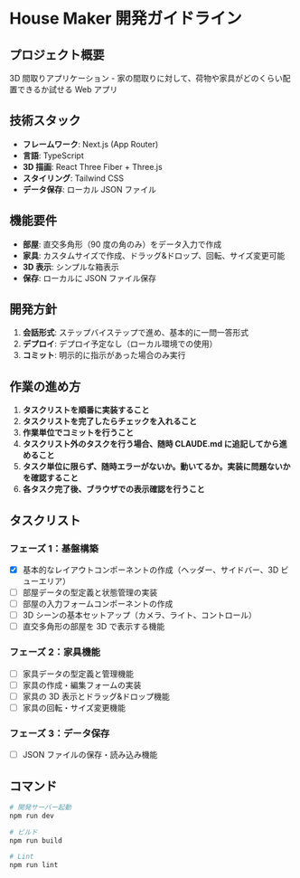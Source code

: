 # House Maker 開発ガイドライン

## プロジェクト概要

3D 間取りアプリケーション - 家の間取りに対して、荷物や家具がどのくらい配置できるか試せる Web アプリ

## 技術スタック

- **フレームワーク**: Next.js (App Router)
- **言語**: TypeScript
- **3D 描画**: React Three Fiber + Three.js
- **スタイリング**: Tailwind CSS
- **データ保存**: ローカル JSON ファイル

## 機能要件

- **部屋**: 直交多角形（90 度の角のみ）をデータ入力で作成
- **家具**: カスタムサイズで作成、ドラッグ&ドロップ、回転、サイズ変更可能
- **3D 表示**: シンプルな箱表示
- **保存**: ローカルに JSON ファイル保存

## 開発方針

1. **会話形式**: ステップバイステップで進め、基本的に一問一答形式
2. **デプロイ**: デプロイ予定なし（ローカル環境での使用）
3. **コミット**: 明示的に指示があった場合のみ実行

## 作業の進め方

1. **タスクリストを順番に実装すること**
2. **タスクリストを完了したらチェックを入れること**
3. **作業単位でコミットを行うこと**
4. **タスクリスト外のタスクを行う場合、随時 CLAUDE.md に追記してから進めること**
5. **タスク単位に限らず、随時エラーがないか。動いてるか。実装に問題ないかを確認すること**
6. **各タスク完了後、ブラウザでの表示確認を行うこと**

## タスクリスト

### フェーズ 1：基盤構築

- [x] 基本的なレイアウトコンポーネントの作成（ヘッダー、サイドバー、3D ビューエリア）
- [ ] 部屋データの型定義と状態管理の実装
- [ ] 部屋の入力フォームコンポーネントの作成
- [ ] 3D シーンの基本セットアップ（カメラ、ライト、コントロール）
- [ ] 直交多角形の部屋を 3D で表示する機能

### フェーズ 2：家具機能

- [ ] 家具データの型定義と管理機能
- [ ] 家具の作成・編集フォームの実装
- [ ] 家具の 3D 表示とドラッグ&ドロップ機能
- [ ] 家具の回転・サイズ変更機能

### フェーズ 3：データ保存

- [ ] JSON ファイルの保存・読み込み機能

## コマンド

```bash
# 開発サーバー起動
npm run dev

# ビルド
npm run build

# Lint
npm run lint
```
